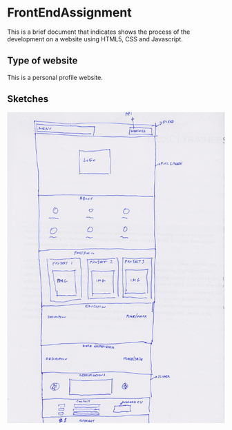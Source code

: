 # FrontEndAssignment

This is a brief document that indicates shows the process of the development on a website using HTML5, CSS and Javascript. 

## Type of website

This is a personal profile website.

## Sketches

![alt text](/images/Sketch.jpg)